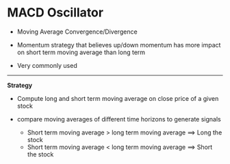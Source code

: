 # MACD Oscillator

* Moving Average Convergence/Divergence

* Momentum strategy that believes up/down momentum has more impact on short term moving average than long term

* Very commonly used

---

**Strategy**

* Compute long and short term moving average on close price of a given stock

* compare moving averages of different time horizons to generate signals
    - Short term moving average > long term moving average ⟹ Long the stock 
    - Short term moving average < long term moving average ⟹ Short the stock

